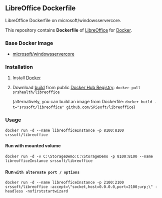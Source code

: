 ## LibreOffice Dockerfile
LibreOffice Dockerfile on microsoft/windowsservercore.

This repository contains **Dockerfile** of [LibreOffice](https://www.libreoffice.org/) for [Docker](https://www.docker.com/).


### Base Docker Image

* [microsoft/windowsservercore](https://hub.docker.com/r/microsoft/windowsservercore/)

### Installation

1. Install [Docker](https://www.docker.com/)
1. Download [build](https://registry.hub.docker.com/u/srshealth/libreoffice/) from public [Docker Hub Registry](https://registry.hub.docker.com/): `docker pull srshealth/libreoffice`

   (alternatively, you can build an image from Dockerfile: `docker build -t="srssoft/libreoffice" github.com/SRSsoft/libreoffice`)

### Usage

    docker run -d --name libreofficeInstance -p 8100:8100 srssoft/libreoffice

#### Run with mounted volume

    docker run -d -v C:\StorageDemo:C:\StorageDemo -p 8100:8100 --name libreofficeInstance srssoft/libreoffice

#### Run `with alternate port / options`

    docker run -d --name libreofficeInstance -p 2100:2100 srssoft/libreoffice -accept=\"socket,host=0.0.0.0,port=2100;urp;\" -headless -nofirststartwizard
